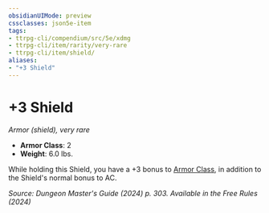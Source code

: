 ```yaml
---
obsidianUIMode: preview
cssclasses: json5e-item
tags:
- ttrpg-cli/compendium/src/5e/xdmg
- ttrpg-cli/item/rarity/very-rare
- ttrpg-cli/item/shield/
aliases: 
- "+3 Shield"
---
```

# +3 Shield
*Armor (shield), very rare*  

- **Armor Class**: 2
- **Weight**: 6.0 lbs.

While holding this Shield, you have a +3 bonus to [Armor Class](armor-class-xphb.md), in addition to the Shield's normal bonus to AC.

*Source: Dungeon Master's Guide (2024) p. 303. Available in the Free Rules (2024)*